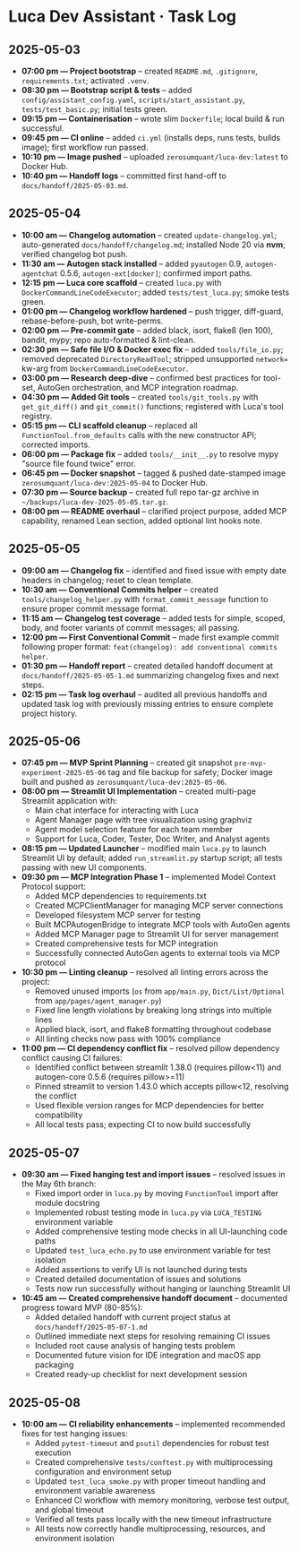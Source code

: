 # Luca Dev Assistant · Task Log

## 2025-05-03
- **07:00 pm — Project bootstrap** – created `README.md`, `.gitignore`, `requirements.txt`; activated `.venv`.
- **08:30 pm — Bootstrap script & tests** – added `config/assistant_config.yaml`, `scripts/start_assistant.py`, `tests/test_basic.py`; initial tests green.
- **09:15 pm — Containerisation** – wrote slim `Dockerfile`; local build & run successful.
- **09:45 pm — CI online** – added `ci.yml` (installs deps, runs tests, builds image); first workflow run passed.
- **10:10 pm — Image pushed** – uploaded `zerosumquant/luca-dev:latest` to Docker Hub.
- **10:40 pm — Handoff logs** – committed first hand-off to `docs/handoff/2025-05-03.md`.

## 2025-05-04
- **10:00 am — Changelog automation** – created `update-changelog.yml`; auto-generated `docs/handoff/changelog.md`; installed Node 20 via **nvm**; verified changelog bot push.
- **11:30 am — Autogen stack installed** – added `pyautogen` 0.9, `autogen-agentchat` 0.5.6, `autogen-ext[docker]`; confirmed import paths.
- **12:15 pm — Luca core scaffold** – created `luca.py` with `DockerCommandLineCodeExecutor`; added `tests/test_luca.py`; smoke tests green.
- **01:00 pm — Changelog workflow hardened** – push trigger, diff-guard, rebase-before-push, bot write-perms.
- **02:00 pm — Pre-commit gate** – added black, isort, flake8 (len 100), bandit, mypy; repo auto-formatted & lint-clean.
- **02:30 pm — Safe file I/O & Docker exec fix** – added `tools/file_io.py`; removed deprecated `DirectoryReadTool`; stripped unsupported `network=` kw-arg from `DockerCommandLineCodeExecutor`.
- **03:00 pm — Research deep-dive** – confirmed best practices for tool-set, AutoGen orchestration, and MCP integration roadmap.
- **04:30 pm — Added Git tools** – created `tools/git_tools.py` with `get_git_diff()` and `git_commit()` functions; registered with Luca's tool registry.
- **05:15 pm — CLI scaffold cleanup** – replaced all `FunctionTool.from_defaults` calls with the new constructor API; corrected imports.
- **06:00 pm — Package fix** – added `tools/__init__.py` to resolve mypy "source file found twice" error.
- **06:45 pm — Docker snapshot** – tagged & pushed date-stamped image `zerosumquant/luca-dev:2025-05-04` to Docker Hub.
- **07:30 pm — Source backup** – created full repo tar-gz archive in `~/backups/luca-dev-2025-05-05.tar.gz`.
- **08:00 pm — README overhaul** – clarified project purpose, added MCP capability, renamed Lean section, added optional lint hooks note.

## 2025-05-05
- **09:00 am — Changelog fix** – identified and fixed issue with empty date headers in changelog; reset to clean template.
- **10:30 am — Conventional Commits helper** – created `tools/changelog_helper.py` with `format_commit_message` function to ensure proper commit message format.
- **11:15 am — Changelog test coverage** – added tests for simple, scoped, body, and footer variants of commit messages; all passing.
- **12:00 pm — First Conventional Commit** – made first example commit following proper format: `feat(changelog): add conventional commits helper`.
- **01:30 pm — Handoff report** – created detailed handoff document at `docs/handoff/2025-05-05-1.md` summarizing changelog fixes and next steps.
- **02:15 pm — Task log overhaul** – audited all previous handoffs and updated task log with previously missing entries to ensure complete project history.


## 2025-05-06
- **07:45 pm — MVP Sprint Planning** – created git snapshot `pre-mvp-experiment-2025-05-06` tag and file backup for safety; Docker image built and pushed as `zerosumquant/luca-dev:2025-05-06`.
- **08:00 pm — Streamlit UI Implementation** – created multi-page Streamlit application with:
  - Main chat interface for interacting with Luca
  - Agent Manager page with tree visualization using graphviz
  - Agent model selection feature for each team member
  - Support for Luca, Coder, Tester, Doc Writer, and Analyst agents
- **08:15 pm — Updated Launcher** – modified main `luca.py` to launch Streamlit UI by default; added `run_streamlit.py` startup script; all tests passing with new UI components.
- **09:30 pm — MCP Integration Phase 1** – implemented Model Context Protocol support:
  - Added MCP dependencies to requirements.txt
  - Created MCPClientManager for managing MCP server connections
  - Developed filesystem MCP server for testing
  - Built MCPAutogenBridge to integrate MCP tools with AutoGen agents
  - Added MCP Manager page to Streamlit UI for server management
  - Created comprehensive tests for MCP integration
  - Successfully connected AutoGen agents to external tools via MCP protocol
- **10:30 pm — Linting cleanup** – resolved all linting errors across the project:
  - Removed unused imports (`os` from `app/main.py`, `Dict/List/Optional` from `app/pages/agent_manager.py`)
  - Fixed line length violations by breaking long strings into multiple lines
  - Applied black, isort, and flake8 formatting throughout codebase
  - All linting checks now pass with 100% compliance
- **11:00 pm — CI dependency conflict fix** – resolved pillow dependency conflict causing CI failures:
  - Identified conflict between streamlit 1.38.0 (requires pillow<11) and autogen-core 0.5.6 (requires pillow>=11)
  - Pinned streamlit to version 1.43.0 which accepts pillow<12, resolving the conflict
  - Used flexible version ranges for MCP dependencies for better compatibility 
  - All local tests pass; expecting CI to now build successfully

## 2025-05-07
- **09:30 am — Fixed hanging test and import issues** – resolved issues in the May 6th branch:
  - Fixed import order in `luca.py` by moving `FunctionTool` import after module docstring
  - Implemented robust testing mode in `luca.py` via `LUCA_TESTING` environment variable
  - Added comprehensive testing mode checks in all UI-launching code paths
  - Updated `test_luca_echo.py` to use environment variable for test isolation
  - Added assertions to verify UI is not launched during tests
  - Created detailed documentation of issues and solutions
  - Tests now run successfully without hanging or launching Streamlit UI
- **10:45 am — Created comprehensive handoff document** – documented progress toward MVP (80-85%):
  - Added detailed handoff with current project status at `docs/handoff/2025-05-07-1.md`
  - Outlined immediate next steps for resolving remaining CI issues
  - Included root cause analysis of hanging tests problem
  - Documented future vision for IDE integration and macOS app packaging
  - Created ready-up checklist for next development session

## 2025-05-08
- **10:00 am — CI reliability enhancements** – implemented recommended fixes for test hanging issues:
  - Added `pytest-timeout` and `psutil` dependencies for robust test execution
  - Created comprehensive `tests/conftest.py` with multiprocessing configuration and environment setup
  - Updated `test_luca_smoke.py` with proper timeout handling and environment variable awareness
  - Enhanced CI workflow with memory monitoring, verbose test output, and global timeout
  - Verified all tests pass locally with the new timeout infrastructure
  - All tests now correctly handle multiprocessing, resources, and environment isolation

